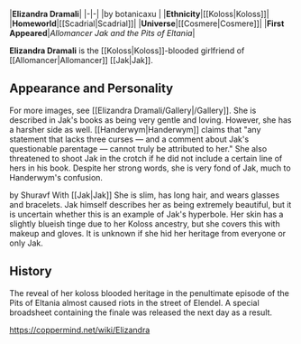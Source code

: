 |**Elizandra Dramali**|
|-|-|
|by  botanicaxu |
|**Ethnicity**|[[Koloss\|Koloss]]|
|**Homeworld**|[[Scadrial\|Scadrial]]|
|**Universe**|[[Cosmere\|Cosmere]]|
|**First Appeared**|*Allomancer Jak and the Pits of Eltania*|

**Elizandra Dramali** is the [[Koloss\|Koloss]]-blooded girlfriend of [[Allomancer\|Allomancer]] [[Jak\|Jak]].

## Appearance and Personality
For more images, see [[Elizandra Dramali/Gallery\|/Gallery]].
She is described in Jak's books as being very gentle and loving. However, she has a harsher side as well. [[Handerwym\|Handerwym]] claims that "any statement that lacks three curses — and a comment about Jak's questionable parentage — cannot truly be attributed to her." She also threatened to shoot Jak in the crotch if he did not include a certain line of hers in his book. Despite her strong words, she is very fond of Jak, much to Handerwym's confusion.

 by  Shuravf  With [[Jak\|Jak]]
She is slim, has long hair, and wears glasses and bracelets. Jak himself describes her as being extremely beautiful, but it is uncertain whether this is an example of Jak's hyperbole. Her skin has a slightly blueish tinge due to her Koloss ancestry, but she covers this with makeup and gloves. It is unknown if she hid her heritage from everyone or only Jak.

## History
The reveal of her koloss blooded heritage in the penultimate episode of the Pits of Eltania almost caused riots in the street of Elendel. A special broadsheet containing the finale was released the next day as a result.



https://coppermind.net/wiki/Elizandra